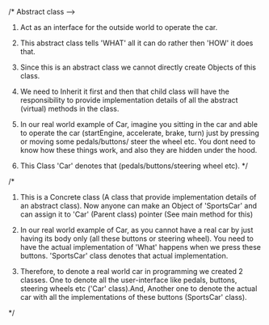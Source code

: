 /*
Abstract class --> 
1. Act as an interface for the outside world to operate the car. 
2. This abstract class tells 'WHAT' all it can do rather then 'HOW' it does that.
3. Since this is an abstract class we cannot directly create Objects of this class. 
4. We need to Inherit it first and then that child class will have the responsibility to 
provide implementation details of all the abstract (virtual) methods in the class.

5. In our real world example of Car, imagine you sitting in the car and able to operate
the car (startEngine, accelerate, brake, turn) just by pressing or moving some
pedals/buttons/ steer the wheel etc. You dont need to know how these things work, and
also they are hidden under the hood.
6. This Class 'Car' denotes that (pedals/buttons/steering wheel etc). 
*/



/*
1. This is a Concrete class (A class that provide implementation details of an abstract class).
Now anyone can make an Object of 'SportsCar' and can assign it to 'Car' (Parent class) pointer 
(See main method for this)

2. In our real world example of Car, as you cannot have a real car by just having its body only
(all these buttons or steering wheel). You need to have the actual implementation of 'What' happens
when we press these buttons. 'SportsCar' class denotes that actual implementation. 

3. Therefore, to denote a real world car in programming we created 2 classes.
One to denote all the user-interface like pedals, buttons, steering wheels etc ('Car' class).And,
Another one to denote the actual car with all the implementations of these buttons (SportsCar' class).
 
*/